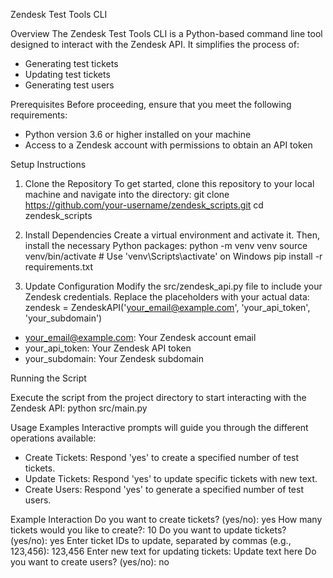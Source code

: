 Zendesk Test Tools CLI

Overview
The Zendesk Test Tools CLI is a Python-based command line tool designed to interact with the Zendesk API. It simplifies the process of:
- Generating test tickets
- Updating test tickets
- Generating test users

Prerequisites
Before proceeding, ensure that you meet the following requirements:
- Python version 3.6 or higher installed on your machine
- Access to a Zendesk account with permissions to obtain an API token

Setup Instructions

1. Clone the Repository
To get started, clone this repository to your local machine and navigate into the directory:
git clone https://github.com/your-username/zendesk_scripts.git
cd zendesk_scripts

2. Install Dependencies
Create a virtual environment and activate it. Then, install the necessary Python packages:
python -m venv venv
source venv/bin/activate  # Use 'venv\Scripts\activate' on Windows
pip install -r requirements.txt

3. Update Configuration
Modify the src/zendesk_api.py file to include your Zendesk credentials. Replace the placeholders with your actual data:
zendesk = ZendeskAPI('your_email@example.com', 'your_api_token', 'your_subdomain')
- your_email@example.com: Your Zendesk account email
- your_api_token: Your Zendesk API token
- your_subdomain: Your Zendesk subdomain

Running the Script

Execute the script from the project directory to start interacting with the Zendesk API:
python src/main.py

Usage Examples
Interactive prompts will guide you through the different operations available:
- Create Tickets: Respond 'yes' to create a specified number of test tickets.
- Update Tickets: Respond 'yes' to update specific tickets with new text.
- Create Users: Respond 'yes' to generate a specified number of test users.

Example Interaction
Do you want to create tickets? (yes/no): yes
How many tickets would you like to create?: 10
Do you want to update tickets? (yes/no): yes
Enter ticket IDs to update, separated by commas (e.g., 123,456): 123,456
Enter new text for updating tickets: Update text here
Do you want to create users? (yes/no): no
